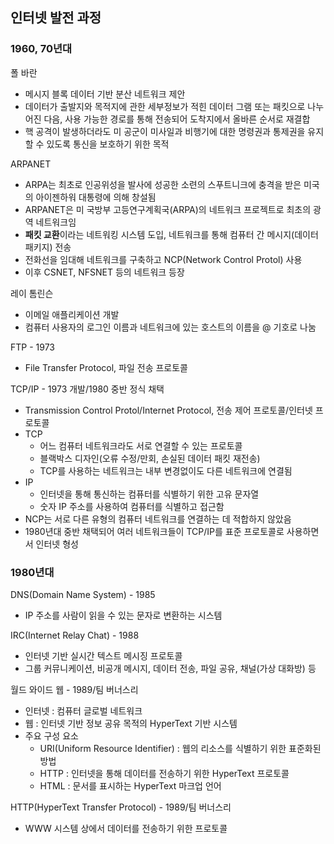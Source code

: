 ## 인터넷 발전 과정

### 1960, 70년대

폴 바란
- 메시지 블록 데이터 기반 분산 네트워크 제안
- 데이터가 출발지와 목적지에 관한 세부정보가 적힌 데이터 그램 또는 패킷으로 나누어진 다음, 사용 가능한 경로를 통해 전송되어 도착지에서 올바른 순서로 재결합
- 핵 공격이 발생하더라도 미 공군이 미사일과 비행기에 대한 명령권과 통제권을 유지할 수 있도록 통신을 보호하기 위한 목적

ARPANET
- ARPA는 최초로 인공위성을 발사에 성공한 소련의 스푸트니크에 충격을 받은 미국의 아이젠하워 대통령에 의해 창설됨
- ARPANET은 미 국방부 고등연구계획국(ARPA)의 네트워크 프로젝트로 최초의 광역 네트워크임
- **패킷 교환**이라는 네트워킹 시스템 도입, 네트워크를 통해 컴퓨터 간 메시지(데이터 패키지) 전송
- 전화선을 임대해 네트워크를 구축하고 NCP(Network Control Protol) 사용
- 이후 CSNET, NFSNET 등의 네트워크 등장

레이 톰린슨
- 이메일 애플리케이션 개발
- 컴퓨터 사용자의 로그인 이름과 네트워크에 있는 호스트의 이름을 @ 기호로 나눔

FTP - 1973
- File Transfer Protocol, 파일 전송 프로토콜

TCP/IP - 1973 개발/1980 중반 정식 채택
- Transmission Control Protol/Internet Protocol, 전송 제어 프로토콜/인터넷 프로토콜
- TCP
    - 어느 컴퓨터 네트워크라도 서로 연결할 수 있는 프로토콜
    - 블랙박스 디자인(오류 수정/만회, 손실된 데이터 패킷 재전송)
    - TCP를 사용하는 네트워크는 내부 변경없이도 다른 네트워크에 연결됨
- IP
    - 인터넷을 통해 통신하는 컴퓨터를 식별하기 위한 고유 문자열
    - 숫자 IP 주소를 사용하여 컴퓨터를 식별하고 접근함
- NCP는 서로 다른 유형의 컴퓨터 네트워크를 연결하는 데 적합하지 않았음
- 1980년대 중반 채택되어 여러 네트워크들이 TCP/IP를 표준 프로토콜로 사용하면서 인터넷 형성

### 1980년대

DNS(Domain Name System) - 1985
- IP 주소를 사람이 읽을 수 있는 문자로 변환하는 시스템

IRC(Internet Relay Chat) - 1988
- 인터넷 기반 실시간 텍스트 메시징 프로토콜
- 그룹 커뮤니케이션, 비공개 메시지, 데이터 전송, 파일 공유, 채널(가상 대화방) 등

월드 와이드 웹 - 1989/팀 버너스리
- 인터넷 : 컴퓨터 글로벌 네트워크
- 웹 : 인터넷 기반 정보 공유 목적의 HyperText 기반 시스템 
- 주요 구성 요소
    - URI(Uniform Resource Identifier) : 웹의 리소스를 식별하기 위한 표준화된 방법
    - HTTP : 인터넷을 통해 데이터를 전송하기 위한 HyperText 프로토콜
    - HTML : 문서를 표시하는 HyperText 마크업 언어
 
HTTP(HyperText Transfer Protocol) - 1989/팀 버너스리
- WWW 시스템 상에서 데이터를 전송하기 위한 프로토콜

